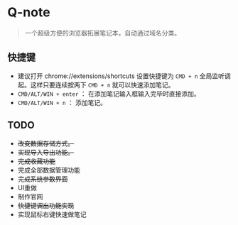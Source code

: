 # Q-note

> 一个超级方便的浏览器拓展笔记本，自动通过域名分类。

## 快捷键

* 建议打开 chrome://extensions/shortcuts 设置快捷键为 `CMD + n` 全局监听调起。这样只要连续按两下 `CMD + n` 就可以快速添加笔记。
* `CMD/ALT/WIN + enter` ： 在添加笔记输入框输入完毕时直接添加。
* `CMD/ALT/WIN + n` ： 添加笔记。

## TODO

* ~~改变数据存储方式。~~
* ~~实现导入导出功能。~~
* ~~完成收藏功能~~
* 完成全部数据管理功能
* ~~完成系统参数界面~~
* UI重做
* 制作官网
* ~~快捷键调出功能实现~~
* 实现鼠标右键快速做笔记